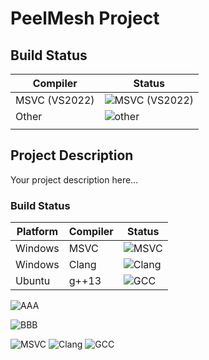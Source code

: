 # PeelMesh Project

## Build Status

| Compiler      | Status                                                                                  |
| ------------- | --------------------------------------------------------------------------------------- |
| MSVC (VS2022) | ![MSVC (VS2022)](https://github.com/Nightinghost/workflow_test/actions/workflows/msvc.yml/badge.svg) |
| Other         | ![other](https://github.com/Nightinghost/workflow_test/actions/workflows/build.yml/badge.svg)                  |
|               |                                                                                         |

## Project Description
Your project description here... 

### Build Status

| Platform | Compiler | Status |
|----------|----------|--------|
| Windows  | MSVC     | ![MSVC](https://byob.yarr.is/Nightinghost/workflow_test/ubuntu-gcc-status) |
| Windows  | Clang    | ![Clang](https://byob.yarr.is/Nightinghost/workflow_test/ubuntu-gcc-status) |
| Ubuntu   | g++13    | ![GCC](https://byob.yarr.is/Nightinghost/workflow_test/ubuntu-gcc-status) |


![AAA](https://byob.yarr.is/Nightinghost/workflow_test/time)

![BBB](https://github.com/Nightinghost/workflow_test/time)




![MSVC](https://byob.yarr.is/Nightinghost/workflow_test/windows-msvc) 
![Clang](https://byob.yarr.is/Nightinghost/workflow_test/windows-clang) 
![GCC](https://byob.yarr.is/Nightinghost/workflow_test/ubuntu-gcc) 